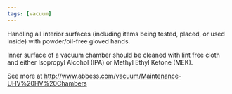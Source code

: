 ```yaml
---
tags: [vacuum]
---
```


Handling all interior surfaces (including items being tested, placed, or used 
inside) with powder/oil-free gloved hands.

Inner surface of a vacuum chamber should be cleaned with lint free cloth and 
either Isopropyl Alcohol (IPA) or Methyl Ethyl Ketone (MEK).

See more at http://www.abbess.com/vacuum/Maintenance-UHV%20HV%20Chambers
